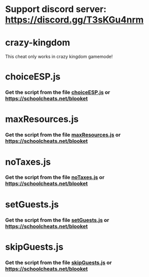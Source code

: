 # Support discord server: https://discord.gg/T3sKGu4nrm

# crazy-kingdom

This cheat only works in crazy kingdom gamemode!

# choiceESP.js

### Get the script from the file [choiceESP.js](https://raw.githubusercontent.com/glixxzzy/blooket-hack/main/crazy-kingdom/choiceESP.js) or https://schoolcheats.net/blooket

# maxResources.js

### Get the script from the file [maxResources.js](https://raw.githubusercontent.com/glixxzzy/blooket-hack/main/crazy-kingdom/maxResources.js) or https://schoolcheats.net/blooket

# noTaxes.js

### Get the script from the file [noTaxes.js](https://raw.githubusercontent.com/glixxzzy/blooket-hack/main/crazy-kingdom/noTaxes.js) or https://schoolcheats.net/blooket

# setGuests.js

### Get the script from the file [setGuests.js](https://raw.githubusercontent.com/glixxzzy/blooket-hack/main/crazy-kingdom/setGuests.js) or https://schoolcheats.net/blooket

# skipGuests.js

### Get the script from the file [skipGuests.js](https://raw.githubusercontent.com/glixxzzy/blooket-hack/main/crazy-kingdom/skipGuests.js) or https://schoolcheats.net/blooket

